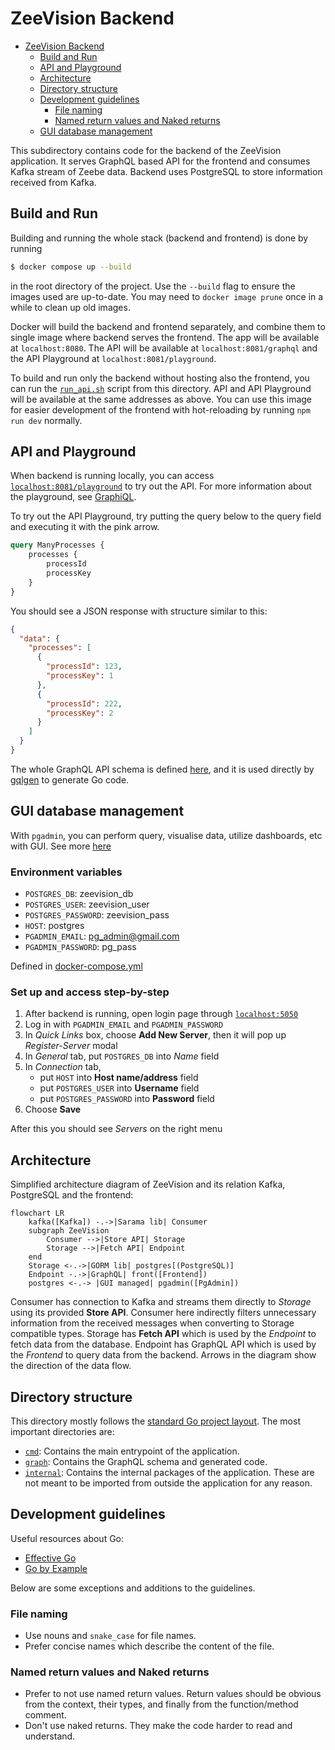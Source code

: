 # ZeeVision Backend

- [ZeeVision Backend](#zeevision-backend)
  - [Build and Run](#build-and-run)
  - [API and Playground](#api-and-playground)
  - [Architecture](#architecture)
  - [Directory structure](#directory-structure)
  - [Development guidelines](#development-guidelines)
    - [File naming](#file-naming)
    - [Named return values and Naked returns](#named-return-values-and-naked-returns)
  - [GUI database management](#gui-database-management)

This subdirectory contains code for the backend of the ZeeVision application. It serves GraphQL based API for the frontend and consumes Kafka stream of Zeebe data. Backend uses PostgreSQL to store information
received from Kafka.

## Build and Run

Building and running the whole stack (backend and frontend) is done by running

```bash
$ docker compose up --build
```

in the root directory of the project. Use the `--build` flag to ensure the images used are up-to-date. You may need to `docker image prune` once in a while to clean up old images.

Docker will build the backend and frontend separately, and combine them to single image where backend serves the frontend. The app will be available at `localhost:8080`. The API will be available at `localhost:8081/graphql` and the API Playground at `localhost:8081/playground`.

To build and run only the backend without hosting also the frontend, you can run the [`run_api.sh`](run_api.sh) script from this directory. API and API Playground will be available at the same addresses as above. You can use this image for easier development of the frontend with hot-reloading by running `npm run dev` normally.

## API and Playground

When backend is running locally, you can access [`localhost:8081/playground`](http://localhost:8081/playground) to try out the API. For more information about the playground, see [GraphiQL](https://github.com/graphql/graphiql/tree/main/packages/graphiql).

To try out the API Playground, try putting the query below to the query field and executing it with the pink arrow.

```graphql
query ManyProcesses {
    processes {
        processId
        processKey
    }
}
```

You should see a JSON response with structure similar to this:

```json
{
  "data": {
    "processes": [
      {
        "processId": 123,
        "processKey": 1
      },
      {
        "processId": 222,
        "processKey": 2
      }
    ]
  }
}
```

The whole GraphQL API schema is defined [here](../backend/graph/schema.graphqls), and it is used directly by [gqlgen](https://gqlgen.com/) to generate Go code.

## GUI database management

With `pgadmin`, you can perform query, visualise data, utilize dashboards, etc with GUI. See more [here](https://www.pgadmin.org/docs/pgadmin4/7.8/index.html)

### Environment variables

- `POSTGRES_DB`: zeevision_db
- `POSTGRES_USER`: zeevision_user
- `POSTGRES_PASSWORD`: zeevision_pass
- `HOST`: postgres
- `PGADMIN_EMAIL`: pg_admin@gmail.com
- `PGADMIN_PASSWORD`: pg_pass

Defined in [docker-compose.yml](../docker-compose.yml)

### Set up and access step-by-step
1.  After backend is running, open login page through [`localhost:5050`](http://localhost:5050)
2. Log in with `PGADMIN_EMAIL` and `PGADMIN_PASSWORD`
3. In *Quick Links* box, choose **Add New Server**, then it will pop up *Register-Server* modal 
4. In *General* tab, put `POSTGRES_DB` into *Name* field
5. In *Connection* tab, 
   - put `HOST` into **Host name/address** field
   - put `POSTGRES_USER` into **Username** field
   - put `POSTGRES_PASSWORD` into **Password** field
6. Choose **Save**

After this you should see *Servers* on the right menu

## Architecture

Simplified architecture diagram of ZeeVision and its relation Kafka, PostgreSQL and the frontend:

```mermaid
flowchart LR
    kafka([Kafka]) -.->|Sarama lib| Consumer
    subgraph ZeeVision
        Consumer -->|Store API| Storage
        Storage -->|Fetch API| Endpoint
    end
    Storage <-.->|GORM lib| postgres[(PostgreSQL)]
    Endpoint -.->|GraphQL| front([Frontend])
    postgres <-.-> |GUI managed| pgadmin([PgAdmin])
```

Consumer has connection to Kafka and streams them directly to _Storage_ using its provided **Store API**. Consumer here indirectly filters unnecessary information from the received messages when converting to Storage compatible types. Storage has **Fetch API** which is used by the _Endpoint_ to fetch data from the database. Endpoint has GraphQL API which is used by the _Frontend_ to query data from the backend. Arrows in the diagram show the direction of the data flow.

## Directory structure

This directory mostly follows the [standard Go project layout](https://github.com/golang-standards/project-layout). The most important directories are:

- [`cmd`](cmd): Contains the main entrypoint of the application.
- [`graph`](graph): Contains the GraphQL schema and generated code.
- [`internal`](internal): Contains the internal packages of the application. These are not meant to be imported from outside the application for any reason.

## Development guidelines

Useful resources about Go:

- [Effective Go](https://go.dev/doc/effective_go)
- [Go by Example](https://gobyexample.com/)

Below are some exceptions and additions to the guidelines.

### File naming

- Use nouns and `snake_case` for file names.
- Prefer concise names which describe the content of the file.

### Named return values and Naked returns

- Prefer to not use named return values. Return values should be obvious from the context, their types, and finally from the function/method comment.
- Don't use naked returns. They make the code harder to read and understand.